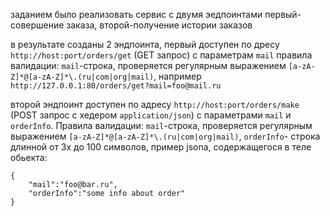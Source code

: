 заданием было реализовать сервис с двумя эедпоинтами
первый-совершение заказа, второй-получение истории заказов

в результате созданы 2 эндпоинта, первый доступен по дресу `http://host:port/orders/get` (GET запрос) c параметрам `mail` 
правила валидации: `mail`-строка, проверяется регулярным выражением `[a-zA-Z]*@[a-zA-Z]*\.(ru|com|org|mail)`,
например `http://127.0.0.1:80/orders/get?mail=foo@mail.ru`

второй эндпоинт доступен по адресу `http://host:port/orders/make` (POST запрос с хедером `application/json`) c параметрами `mail` и `orderInfo`. Правила валидации: `mail`-строка, проверяется регулярным выражением `[a-zA-Z]*@[a-zA-Z]*\.(ru|com|org|mail)`, `orderInfo`- строка длинной от 3х до 100 символов, пример jsona, содержащегося в теле обьекта:
```
{
	"mail":"foo@bar.ru",
	"orderInfo":"some info about order"
}
```
